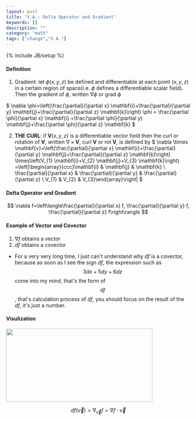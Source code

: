 ```yaml
---
layout: post
title: "V.A.: Delta Operator and Gradient"
keywords: []
description: ""
category: "math"
tags: ["change","V.A."]
---
```

{% include JB/setup %}

#### Definition
1. Gradient: let $\phi(x,y,z)$ be defined and differentiable at each point
   $(x,y,z)$ in a certain region of space(i.e. $\phi$ defines a differentiable
   scalar field). Then the gradient of $\phi$, written $\nabla \phi$ or grad
   $\phi$

$
\nabla \phi=\left(\frac{\partial}{\partial x}
\mathbf{i}+\frac{\partial}{\partial y} \mathbf{j}+\frac{\partial}{\partial z}
\mathbf{k}\right) \phi = 
\frac{\partial \phi}{\partial x} \mathbf{i} +\frac{\partial \phi}{\partial
y} \mathbf{j}+\frac{\partial \phi}{\partial z} \mathbf{k}
$


2. $\textbf{THE CURL}$: if $\mathbf{V} (x,y,z)$ is a differentiable vector field
   then the curl or rotation of $\mathbf{V}$, written $\nabla \times
   \mathbf{V}$, curl $\mathbf{V}$ or rot $\mathbf{V}$, is defined by
   $
   \nabla \times \mathbf{v}=\left(\frac{\partial}{\partial x}
   \mathbf{i}+\frac{\partial}{\partial y} \mathbf{j}+\frac{\partial}{\partial z}
   \mathbf{k}\right) \times\left(V_{1} \mathbf{i}+V_{2} \mathbf{j}+V_{3}
   \mathbf{k}\right)
	=\left|\begin{array}{ccc}\mathbf{i} & \mathbf{j} & \mathbf{k} \\
	\frac{\partial}{\partial x} & \frac{\partial}{\partial y} &
	\frac{\partial}{\partial z} \\ V_{1} & V_{2} & V_{3}\end{array}\right|
	$


 



















#### Delta Operator and Gradient
$$
\nabla f=\left\langle\frac{\partial}{\partial x} f, \frac{\partial}{\partial y}
f, \frac{\partial}{\partial z} f\right\rangle
$$

#### Example of Vector and Covector
1. $\nabla {f}$ obtains a vector
2. $df$  obtains a covector
- For a very very long time, I just can't understand why $df$ is a covector,
  because as soon as I see the sign $df$, the expression such as $$3dx+5dy+6dz$$
  come into my mind, that's the form of $$df$$, that's calculation process of
  $df$, you should focus on the result of the $df$, it's just a number.


#### Visulization 
<img src="{{IMAGE_PATH}}/math-change-tensor-delta-operator-and-gradient.png"
height="200" width="400">

$$
d f(\vec{v})=\nabla_{\vec{v}} f=\nabla f \cdot \vec{v}
$$
